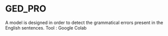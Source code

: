 # GED_PRO
A model is designed in order to detect the grammatical errors present in the English sentences.  Tool : Google Colab
